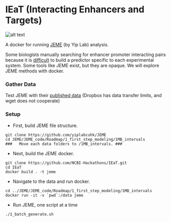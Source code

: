 #  IEaT (Interacting Enhancers and Targets)

![alt text](http://png.pngtree.com/element_pic/17/03/04/4a507e6a66d585f2b79295c65794d24a.jpg "I EaT")

A docker for running [JEME](https://github.com/yiplabcuhk/JEME) (by Yip Lab) analysis.

Some biologists manually searching for enhancer promoter interacting pairs because it is [difficult](https://github.com/NCBI-Hackathons/enhancertargets/blob/master/TroubleShooting.md) to build a predictor specific to each experimental system. Some tools like JEME exist, but they are opaque. We will explore JEME methods with docker.

### Gather Data
Test JEME with their [published data](https://www.dropbox.com/sh/wjyqyog3p5d33kh/AABUY-OSsV8CQD4TFPRGzp8Na?dl=0)
(Dropbox has data transfer limits, and wget does not cooperate)

### Setup
- First, build JEME file structure.
```
git clone https://github.com/yiplabcuhk/JEME
cd JEME/JEME_code/Roadmap/1_first_step_modeling/1MB_intervals
###   Move each data folders to /1MB_intervals. ###
```

- Next, build the JEME docker.
```
git clone https://github.com/NCBI-Hackathons/IEaT.git
cd IEaT
docker build . -t jeme
```
- Navigate to the data and run docker.
```
cd ../JEME/JEME_code/Roadmap/1_first_step_modeling/1MB_intervals
docker run -it -v `pwd`:/data jeme
```
- Run JEME, one script at a time
```
./1_batch_generate.sh
```


